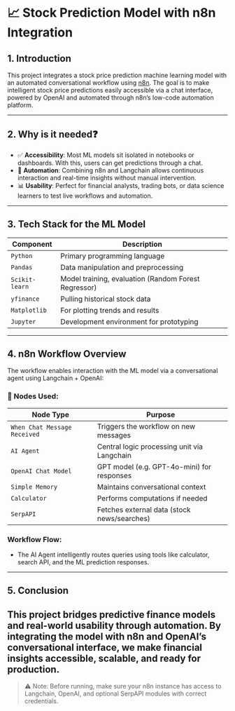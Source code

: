 # 📈 Stock Prediction Model with n8n Integration

## 1. Introduction

This project integrates a stock price prediction machine learning model with an automated conversational workflow using [n8n](https://n8n.io/). The goal is to make intelligent stock price predictions easily accessible via a chat interface, powered by OpenAI and automated through n8n’s low-code automation platform.

---

## 2. Why is it needed❓

- ✅ **Accessibility**: Most ML models sit isolated in notebooks or dashboards. With this, users can get predictions through a chat.
- 🔁 **Automation**: Combining n8n and Langchain allows continuous interaction and real-time insights without manual intervention.
- 📊 **Usability**: Perfect for financial analysts, trading bots, or data science learners to test live workflows and automation.

---

## 3. Tech Stack for the ML Model

| Component       | Description                                         |
|----------------|-----------------------------------------------------|
| `Python`       | Primary programming language                        |
| `Pandas`       | Data manipulation and preprocessing                 |
| `Scikit-learn` | Model training, evaluation (Random Forest Regressor)|
| `yfinance`     | Pulling historical stock data                       |
| `Matplotlib`   | For plotting trends and results                     |
| `Jupyter`      | Development environment for prototyping             |

---

## 4. n8n Workflow Overview

The workflow enables interaction with the ML model via a conversational agent using Langchain + OpenAI:

### 🔧 Nodes Used:

| Node Type                     | Purpose                                       |
|------------------------------|-----------------------------------------------|
| `When Chat Message Received` | Triggers the workflow on new messages         |
| `AI Agent`                   | Central logic processing unit via Langchain   |
| `OpenAI Chat Model`          | GPT model (e.g. GPT-4o-mini) for responses    |
| `Simple Memory`              | Maintains conversational context              |
| `Calculator`                 | Performs computations if needed               |
| `SerpAPI`                    | Fetches external data (stock news/searches)   |

### Workflow Flow:

- The AI Agent intelligently routes queries using tools like calculator, search API, and the ML prediction responses.

---

## 5. Conclusion

This project bridges predictive finance models and real-world usability through automation. By integrating the model with n8n and OpenAI’s conversational interface, we make financial insights accessible, scalable, and ready for production.
---

> ⚠️ Note: Before running, make sure your n8n instance has access to Langchain, OpenAI, and optional SerpAPI modules with correct credentials.

